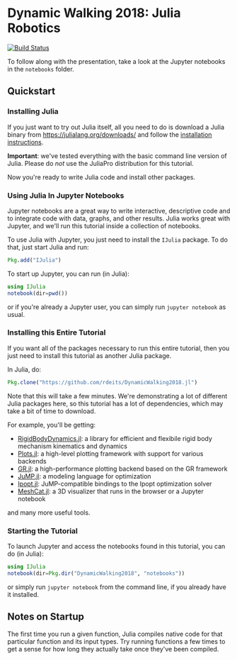 # Dynamic Walking 2018: Julia Robotics

[![Build Status](https://travis-ci.org/rdeits/DynamicWalking2018.jl.svg?branch=master)](https://travis-ci.org/rdeits/DynamicWalking2018.jl)

To follow along with the presentation, take a look at the Jupyter notebooks in the `notebooks` folder.

## Quickstart

### Installing Julia

If you just want to try out Julia itself, all you need to do is download a Julia binary from https://julialang.org/downloads/ and follow the [installation instructions](https://julialang.org/downloads/platform.html#windows).

**Important**: we've tested everything with the basic command line version of Julia. Please do *not* use the JuliaPro distribution for this tutorial.

Now you're ready to write Julia code and install other packages.

### Using Julia In Jupyter Notebooks

Jupyter notebooks are a great way to write interactive, descriptive code and to integrate code with data, graphs, and other results. Julia works great with Jupyter, and we'll run this tutorial inside a collection of notebooks.

To use Julia with Jupyter, you just need to install the `IJulia` package. To do that, just start Julia and run:

```julia
Pkg.add("IJulia")
```

To start up Jupyter, you can run (in Julia):

```julia
using IJulia
notebook(dir=pwd())
```

or if you're already a Jupyter user, you can simply run `jupyter notebook` as usual.

### Installing this Entire Tutorial

If you want all of the packages necessary to run this entire tutorial, then you just need to install this tutorial as another Julia package.

In Julia, do:

```julia
Pkg.clone("https://github.com/rdeits/DynamicWalking2018.jl")
```

Note that this will take a few minutes. We're demonstrating a lot of different Julia packages here, so this tutorial has a lot of dependencies, which may take a bit of time to download.

For example, you'll be getting:

* [RigidBodyDynamics.jl](https://github.com/JuliaRobotics/RigidBodyDynamics.jl): a library for efficient and flexibile rigid body mechanism kinematics and dynamics
* [Plots.jl](https://github.com/JuliaPlots/Plots.jl): a high-level plotting framework with support for various backends
* [GR.jl](https://github.com/jheinen/GR.jl): a high-performance plotting backend based on the GR framework
* [JuMP.jl](https://github.com/JuliaOpt/JuMP.jl): a modeling language for optimization
* [Ipopt.jl](https://github.com/JuliaOpt/Ipopt.jl): JuMP-compatible bindings to the Ipopt optimization solver
* [MeshCat.jl](https://github.com/rdeits/MeshCat.jl): a 3D visualizer that runs in the browser or a Jupyter notebook

and many more useful tools.

### Starting the Tutorial

To launch Jupyter and access the notebooks found in this tutorial, you can do (in Julia):

```julia
using IJulia
notebook(dir=Pkg.dir("DynamicWalking2018", "notebooks"))
```

or simply run `jupyter notebook` from the command line, if you already have it installed.

## Notes on Startup

The first time you run a given function, Julia compiles native code for that particular function and its input types. Try running functions a few times to get a sense for how long they actually take once they've been compiled.
